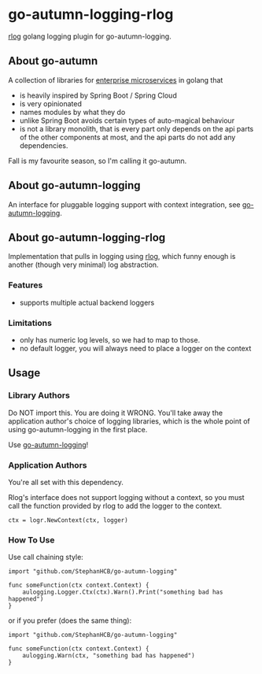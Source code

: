 # go-autumn-logging-rlog

[rlog](https://github.com/go-logr/logr) golang logging plugin for go-autumn-logging.

## About go-autumn

A collection of libraries for [enterprise microservices](https://github.com/StephanHCB/go-mailer-service/blob/master/README.md) in golang that
- is heavily inspired by Spring Boot / Spring Cloud
- is very opinionated
- names modules by what they do
- unlike Spring Boot avoids certain types of auto-magical behaviour
- is not a library monolith, that is every part only depends on the api parts of the other components
  at most, and the api parts do not add any dependencies.  

Fall is my favourite season, so I'm calling it go-autumn.

## About go-autumn-logging

An interface for pluggable logging support with context integration, 
see [go-autumn-logging](https://github.com/StephanHCB/go-autumn-logging).

## About go-autumn-logging-rlog

Implementation that pulls in logging using [rlog](https://github.com/go-logr/logr),
which funny enough is another (though very minimal) log abstraction.

### Features

* supports multiple actual backend loggers

### Limitations

* only has numeric log levels, so we had to map to those.
* no default logger, you will always need to place a logger on the context

## Usage

### Library Authors

Do NOT import this. You are doing it WRONG. You'll take away the application author's choice of 
logging libraries, which is the whole point of using go-autumn-logging in the first place.

Use [go-autumn-logging](https://github.com/StephanHCB/go-autumn-logging)!

### Application Authors

You're all set with this dependency.

Rlog's interface does not support logging without a context, so you must call the function provided by rlog 
to add the logger to the context.

```
ctx = logr.NewContext(ctx, logger)
```

### How To Use

Use call chaining style:

```
import "github.com/StephanHCB/go-autumn-logging"

func someFunction(ctx context.Context) {
    aulogging.Logger.Ctx(ctx).Warn().Print("something bad has happened")
}
```

or if you prefer (does the same thing):

```
import "github.com/StephanHCB/go-autumn-logging"

func someFunction(ctx context.Context) {
    aulogging.Warn(ctx, "something bad has happened")
}
```
